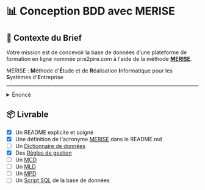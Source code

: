 # 📊 Conception BDD avec MERISE
## 📝 Contexte du Brief

Votre mission est de concevoir la base de données d’une plateforme de formation en ligne nommée pire2pire.com à l'aide de la méthode [**MERISE**](#merise).

<a id="merise"></a>
MERISE : **M**éthode d'**É**tude et de **R**éalisation **I**nformatique pour les **S**ystèmes d'**E**ntreprise

---

<details><summary>Énoncé</summary>
Les formations sont organisés en modules.

Chaque module est caractérisé par un numéro de module sous forme de Semantic Versionning, un intitulé, un objectif pédagogique, un contenu (textes, images et vidéos), une durée en heures, un ou plusieurs tags et un auteur.

Un module peut faire partie d'une ou plusieurs formations, comme par exemple un pire module "Commandes de base Git" pourrait faire partie d'une pire formation "Frontend Javascript" et "DevOps", voir  plus.

Un module peut contenir un texte et/ou une image et/ou une vidéo.

Les apprenants peuvent s'inscrire à une ou plusieurs formations, ils peuvent choisir de ne pas suivre certains des modules s'ils possèdent déjà, par exemple, les compétences. Autrement dit, ils peuvent arbitrairement valider les modules de leur choix en un clic.

Chaque apprenant est évalué pour chaque module et possède un état de fin de module (OK / KO).

Une formation est considérée comme terminée lorsque tous les modules ont été validés.

Chaque apprenant est caractérisé par un numéro d’inscription unique, un nom, un prénom, une adresse et une date de naissance.
​
Un formateurs est auteur d'un module pour une formation donnée, chaque formateur est caractérisé par un code, un nom, un prénom.
</details>

## 📦 Livrable
- [X] Un README explicite et soigné
- [X] Une définition de l'acronyme [MERISE](#merise) dans le README.md
- [ ] Un [Dictionnaire de données](dictionnaire_de_donnees.md)
- [X] Des [Règles de gestion](regles_de_gestion.md)
- [ ] Un [MCD](mcd.md)
- [ ] Un [MLD](mld.md)
- [ ] Un [MPD](mpd.md)
- [ ] Un [Script SQL](script_sql.md) de la base de données
